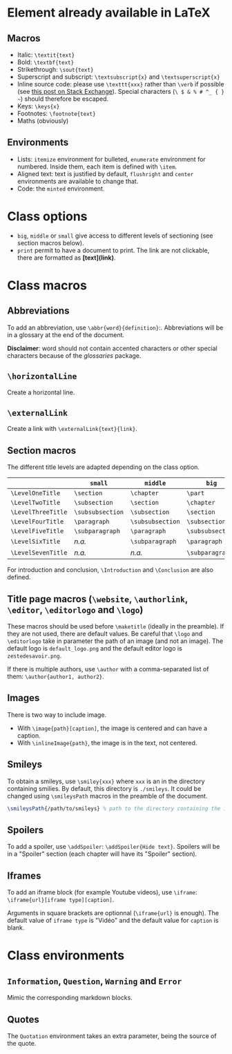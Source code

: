 # Element already available in LaTeX

## Macros

+ Italic: `\textit{text}`
+ Bold: `\textbf{text}`
+ Strikethrough: `\sout{text}`
+ Superscript and subscript: `\textsubscript{x}` and `\textsuperscript{x}`
+ Inline source code: please use `\texttt{xxx}` rather than `\verb` if possible (see [this post on Stack Exchange](https://tex.stackexchange.com/a/10375)). Special characters (`\ $ & % # ^_ { } ~`) should therefore be escaped.
+ Keys: `\keys{x}`
+ Footnotes: `\footnote{text}`
+ Maths (obviously)

## Environments

+ Lists: `itemize` environment for bulleted, `enumerate` environment for numbered. Inside them, each item is defined with `\item`.
+ Aligned text: text is justified by default, `flushright` and `center` environments are available to change that.
+ Code: the `minted` environment.

# Class options

+ `big`, `middle` or `small` give access to different levels of sectioning (see section macros below).  
+ `print` permit to have a document to print. The link are not clickable, there are formatted as **\[text](link)**.

# Class macros

## Abbreviations

To add an abbreviation, use `\abbr{word}{definition}`:. Abbreviations will be in a glossary at the end of the document.

**Disclaimer**: word should not contain accented characters or other special characters because of the *glossaries* package.

## `\horizontalLine`

Create a horizontal line.

## `\externalLink`

Create a link with `\externalLink{text}{link}`.

## Section macros

The different title levels are adapted depending on the class option.

| | `small` | `middle` | `big` |
|-|---------|----------------|-----|
|`\LevelOneTitle` | `\section` | `\chapter` | `\part`|
|`\LevelTwoTitle` | `\subsection` | `\section` | `\chapter`|
|`\LevelThreeTitle` | `\subsubsection` | `\subsection` | `\section`|
|`\LevelFourTitle`| `\paragraph` | `\subsubsection` | `\subsection` |
|`\LevelFiveTitle` |  `\subparagraph` | `\paragraph` | `\subsubsection`|
|`\LevelSixTitle` | *n.a.* |  `\subparagraph` | `\paragraph` |
|`\LevelSevenTitle` | *n.a.* | *n.a.* |  `\subparagraph`|

For introduction and conclusion, `\Introduction` and `\Conclusion` are also defined.

## Title page macros (`\website`, `\authorlink`, `\editor`, `\editorlogo` and `\logo`)

These macros should be used before `\maketitle` (ideally in the preamble). If they are not used, there are default values. Be careful that `\logo` and `\editorlogo` take in parameter the path of an image (and not an image). The default logo is `default_logo.png` and the default editor logo is `zestedesavoir.png`.

If there is multiple authors, use `\author` with a comma-separated list of them: `\author{author1, author2}`.

## Images

There is two way to include image.

+ With `\image{path}[caption]`, the image is centered and can have a caption.
+ With `\inlineImage{path}`, the image is in the text, not centered.

## Smileys

To obtain a smileys, use `\smiley{xxx}` where `xxx` is an in the directory containing smilies. By default, this directory is `./smileys`. It could be changed using `\smileysPath` macros in the preamble of the document.

```latex
\smileysPath{/path/to/smileys} % path to the directory containing the images of the smilies
```

## Spoilers

To add a spoiler, use `\addSpoiler`: `\addSpoiler{Hide text}`. Spoilers will be in a "Spoiler" section (each chapter will have its "Spoiler" section).

## Iframes

To add an iframe block (for example Youtube videos), use `\iframe`: `\iframe{url}[iframe type][caption]`.

Arguments in square brackets are optionnal (`\iframe{url}` is enough). The default value of `iframe type` is "Vidéo" and the default value for `caption` is blank.

# Class environments

## `Information`, `Question`, `Warning` and `Error`

Mimic the corresponding markdown blocks.

## Quotes

The `Quotation` environment takes an extra parameter, being the source of the quote.
